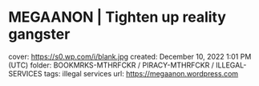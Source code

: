 # MEGAANON | Tighten up reality gangster

cover: https://s0.wp.com/i/blank.jpg
created: December 10, 2022 1:01 PM (UTC)
folder: BOOKMRKS-MTHRFCKR / PIRACY-MTHRFCKR / ILLEGAL-SERVICES
tags: illegal services
url: https://megaanon.wordpress.com